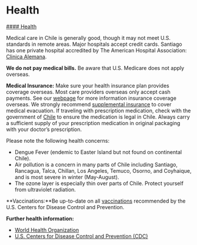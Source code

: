 # Health

[#### Health](javascript:void(0); "Health")

Medical care in Chile is generally good, though it may not meet U.S. standards in remote areas. Major hospitals accept credit cards. Santiago has one private hospital accredited by The American Hospital Association: [Clinica Alemana](https://travel.state.gov/content/travel/en/international-travel/International-Travel-Country-Information-Pages/Chile.html#ExternalPopup).

**We do not pay medical bills.** Be aware that U.S. Medicare does not apply overseas.

**Medical Insurance:** Make sure your health insurance plan provides coverage overseas. Most care providers overseas only accept cash payments. See our [webpage](https://travel.state.gov/content/travel/en/international-travel/before-you-go/your-health-abroad/Insurance_Coverage_Overseas.html) for more information insurance coverage overseas. We strongly recommend [supplemental insurance](https://travel.state.gov/content/travel/en/international-travel/before-you-go/your-health-abroad/Insurance_Coverage_Overseas.html) to cover medical evacuation. If traveling with prescription medication, check with the government of [Chile](https://www.ispch.cl/anamed/) to ensure the medication is legal in Chile. Always carry a sufficient supply of your prescription medication in original packaging with your doctor’s prescription.

Please note the following health concerns:

* Dengue Fever (endemic to Easter Island but not found on continental Chile).
* Air pollution is a concern in many parts of Chile including Santiago, Rancagua, Talca, Chillan, Los Angeles, Temuco, Osorno, and Coyhaique, and is most severe in winter (May-August).
* The ozone layer is especially thin over parts of Chile. Protect yourself from ultraviolet radiation.

**Vaccinations:**Be up-to-date on all [vaccinations](https://travel.state.gov/content/travel/en/international-travel/International-Travel-Country-Information-Pages/Chile.html#ExternalPopup) recommended by the U.S. Centers for Disease Control and Prevention.

**Further health information:**

* [World Health Organization](https://travel.state.gov/content/travel/en/international-travel/International-Travel-Country-Information-Pages/Chile.html#ExternalPopup)
* [U.S. Centers for Disease Control and Prevention (CDC)](https://travel.state.gov/content/travel/en/international-travel/International-Travel-Country-Information-Pages/Chile.html#ExternalPopup)